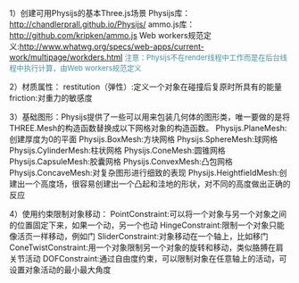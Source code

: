 1）创建可用Physijs的基本Three.js场景
Physijs库：<http://chandlerprall.github.io/Physijs/>
ammo.js库：<http://github.com/kripken/ammo.js>
Web workers规范定义:<http://www.whatwg.org/specs/web-apps/current-work/multipage/workders.html>
<font color="#4590a3" size="2px">注意：Physijs不在render线程中工作而是在后台线程中执行计算，由Web workers规范定义</font>

2）材质属性：
restitution（弹性）:定义一个对象在碰撞后复原时所具有的能量
friction:对重力的敏感度

3）基础图形：Physijs提供了一些可以用来包装几何体的图形类，唯一要做的是将THREE.Mesh的构造函数替换成以下网格对象的构造函数。
Physijs.PlaneMesh:创建厚度为0的平面
Physijs.BoxMesh:方块网格
Physijs.SphereMesh:球网格
Physijs.CylinderMesh:柱状网格
Physijs.ConeMesh:圆锥网格
Physijs.CapsuleMesh:胶囊网格
Physijs.ConvexMesh:凸包网格
Physijs.ConcaveMesh:对复杂图形进行细致的表现
Physijs.HeightfieldMesh:创建出一个高度场，很容易创建出一个凸起和洼地的形状，对不同的高度做出正确的反应

4）使用约束限制对象移动：
PointConstraint:可以将一个对象与另一个对象之间的位置固定下来，如果一个动，另一个也动
HingeConstraint:限制一个对象只能像活页一样移动，例如门
SliderConstraint:对象移动在一个轴上，比如移门
ConeTwistConstraint:用一个对象限制另一个对象的旋转和移动，类似胳膊在肩关节活动
DOFConstraint:通过自由度约束，可以限制对象在任意轴上的活动，可设置对象活动的最小最大角度





